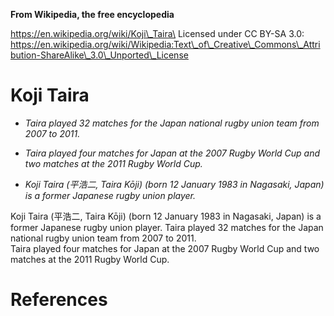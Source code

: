 **From Wikipedia, the free encyclopedia**

https://en.wikipedia.org/wiki/Koji\_Taira\
Licensed under CC BY-SA 3.0:\
https://en.wikipedia.org/wiki/Wikipedia:Text\_of\_Creative\_Commons\_Attribution-ShareAlike\_3.0\_Unported\_License

Koji Taira
==========

-   *Taira played 32 matches for the Japan national rugby union team
    from 2007 to 2011.*

-   *Taira played four matches for Japan at the 2007 Rugby World Cup and
    two matches at the 2011 Rugby World Cup.*

-   *Koji Taira (平浩二, Taira Kōji) (born 12 January 1983 in Nagasaki,
    Japan) is a former Japanese rugby union player.*

Koji Taira (平浩二, Taira Kōji) (born 12 January 1983 in Nagasaki,
Japan) is a former Japanese rugby union player. Taira played 32 matches
for the Japan national rugby union team from 2007 to 2011.\
Taira played four matches for Japan at the 2007 Rugby World Cup and two
matches at the 2011 Rugby World Cup.

References
==========
